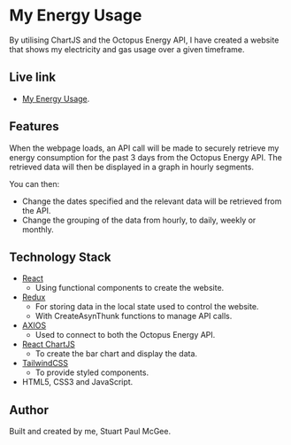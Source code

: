 # My Energy Usage

By utilising ChartJS and the Octopus Energy API, I have created a website that shows my electricity and gas usage over a given timeframe.

## Live link

- [My Energy Usage](https://my-energy-usage.netlify.app/).

## Features

When the webpage loads, an API call will be made to securely retrieve my energy consumption for the past 3 days from the Octopus Energy API. The retrieved data will then be displayed in a graph in hourly segments.

You can then:

- Change the dates specified and the relevant data will be retrieved from the API.
- Change the grouping of the data from hourly, to daily, weekly or monthly.

## Technology Stack

- [React](https://react.dev/)
  - Using functional components to create the website.
- [Redux](https://react-redux.js.org/)
  - For storing data in the local state used to control the website.
  - With CreateAsynThunk functions to manage API calls.
- [AXIOS](https://axios-http.com/)
  - Used to connect to both the Octopus Energy API.
- [React ChartJS](https://react-chartjs-2.js.org/)
  - To create the bar chart and display the data.
- [TailwindCSS](https://tailwindui.com/)
  - To provide styled components.
- HTML5, CSS3 and JavaScript.

## Author

Built and created by me, Stuart Paul McGee.
